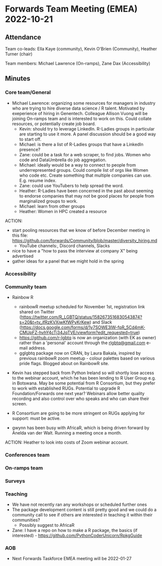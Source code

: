 # Forwards Team Meeting (EMEA) 2022-10-21

## Attendance

Team co-leads: Ella Kaye (community), Kevin O'Brien (Community), Heather Turner (chair)

Team members: Michael Lawrence (On-ramps), Zane Dax (Accessibility)

## Minutes

### Core team/General

- Michael Lawrence: organizing some resources for managers in industry who are trying to hire diverse data science / R talent. Motivated by exeperience of hiring in Genentech. Colleague Allison Vuong will be joining On-ramps team and is interested to work on this. Could collate resources, or potentially create job board.
    - Kevin: should try to leverage LinkedIn. R-Ladies groups in particular are starting to use it more. A panel discussion should be a good way to start off. 
    - Michael: is there a list of R-Ladies groups that have a LinkedIn presence?
    - Zane: could be a task for a web scraper, to find jobs. Women who code and DataUmbrella do job aggregation.
    - Michael: ideally would be a way to connect to people from underrepresented groups. Could compile list of orgs like Women who code etc. Create something that multiple companies can use. E.g. resume index.
    - Zane: could use YouTubers to help spread the word.
    - Heather: R-Ladies have been concerned in the past about seeming to endorse companies that may not be good places for people from marginalized groups to work.
    - Michael: learn from other groups
    - Heather: Women in HPC created a resource
 
ACTION:
 - start pooling resources that we know of before December meeting in this file: https://github.com/forwards/Community/blob/master/diversity_hiring.md
     -  YouTube channels:, Discord channels, Slacks 
 - nice to have a "how to pass the interview at company X" being advertised 
 - gather ideas for a panel that we might hold in the spring

### Accessibility 

### Community team

- Rainbow R
   - rainbowR meetup scheduled for November 1st, registration link shared on Twitter (https://twitter.com/R_LGBTQ/status/1582673516830543874?s=20&t=tv_ifRzKVXiwKfWPyKrKew) and Slack (https://docs.google.com/forms/d/1y7SOWE3IW-fpR_5Cd4mK-CMUpFZ-hvhY4cTj34JqTVE/viewform?edit_requested=true)
   - https://github.com/r-lgbtq is now an organization (with EK as owner) rather than a 'personal' account through the rlgbtq@gmail.com e-mail address.
   - gglgbtq package now on CRAN, by Laura Bakala, inspired by previous rainbowR zoom meetup - colour palettes based on various pride flags. Blogged about on RainbowR site.

- Kevin has stepped back from Python Ireland so will shortly lose access to the webinar account, which he has been lending to R User Group e.g. in Botswana. May be some potential from R Consortium, but they prefer to work with established RUGs. Potential to upgrade R Foundation/Forwards one next year? Webinars allow better quality recording and also control over who speaks and who can share their screen.

- R Consortium are going to be more stringent on RUGs applying for support: must be active.

- gwynn has been busy with AfricaR, which is being driven forward by Anelda van der Walt. Running a meeting once a month.

ACTION: Heather to look into costs of Zoom webinar account.

### Conferences team

### On-ramps team

### Surveys

### Teaching

- We have not recently ran any workshops or scheduled further ones
- The package development content is still pretty good and we could do a community call to see if others are interested in teaching it within their communities?
     - Possibly suggest to AfricaR
- Zane: I have a repo on how to make a R package, the basics (if interested)  - https://github.com/PythonCoderUnicorn/RpkgGuide

### AOB

- Next Forwards Taskforce EMEA meeting will be 2022-01-27
